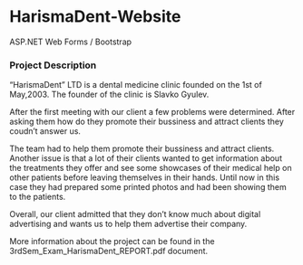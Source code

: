 # HarismaDent-Website
ASP.NET Web Forms / Bootstrap 

### Project Description

“HarismaDent” LTD is a dental medicine clinic founded on the 1st of May,2003. The founder of the clinic is Slavko Gyulev. 

After the first meeting with our client a few problems were determined. After asking them how do they promote their bussiness and attract clients they coudn’t answer us. 

The team had to help them promote their bussiness and attract clients. Another issue is that a lot of their clients wanted to get information about the treatments they offer and see some showcases of their medical help on other patients before leaving themselves in their hands. Until now in this case they had prepared some printed photos and had been showing them to the patients.

Overall, our client admitted that they don’t know much about digital advertising and wants us to help them advertise their company.

More information about the project can be found in the 3rdSem_Exam_HarismaDent_REPORT.pdf document.

